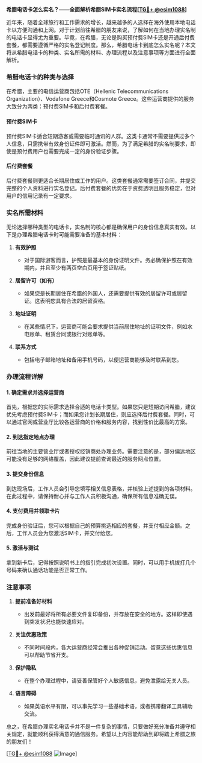 **希腊电话卡怎么实名？——全面解析希腊SIM卡实名流程[[TG💪+ @esim1088](https://t.me/s/esim1088)]**

近年来，随着全球旅行和工作需求的增长，越来越多的人选择在海外使用本地电话卡以方便沟通和上网。对于计划前往希腊的朋友来说，了解如何在当地办理实名制的电话卡显得尤为重要。毕竟，在希腊，无论是购买预付费SIM卡还是开通后付费套餐，都需要遵循严格的实名登记制度。那么，希腊电话卡到底怎么实名呢？本文将从希腊电话卡的种类、实名所需的材料、办理流程以及注意事项等方面进行全面解析。

### 希腊电话卡的种类与选择

在希腊，主要的电信运营商包括OTE（Hellenic Telecommunications Organization）、Vodafone Greece和Cosmote Greece。这些运营商提供的服务大致分为两类：预付费SIM卡和后付费套餐。

#### 预付费SIM卡
预付费SIM卡适合短期游客或需要临时通讯的人群。这类卡通常不需要提供过多个人信息，只需携带有效身份证件即可激活。然而，为了满足希腊的实名制要求，即使是预付费用户也需要完成一定的身份验证步骤。

#### 后付费套餐
后付费套餐则更适合长期居住或工作的用户。这类套餐通常需要签订合同，并提交完整的个人资料进行实名登记。后付费套餐的优势在于资费透明且服务稳定，但对用户的信用记录有一定要求。

### 实名所需材料

无论选择哪种类型的电话卡，实名制的核心都是确保用户的身份信息真实有效。以下是办理希腊电话卡时可能需要准备的基本材料：

1. **有效护照**
   - 对于国际游客而言，护照是最基本的身份证明文件。务必确保护照在有效期内，并且至少有两页空白页用于签证贴纸。
   
2. **居留许可（如有）**
   - 如果您是长期居住在希腊的外国人，还需要提供有效的居留许可或居留证。这表明您具有合法的居留资格。

3. **地址证明**
   - 在某些情况下，运营商可能会要求提供当前居住地址的证明文件，例如水电账单、租赁合同或银行对账单等。

4. **联系方式**
   - 包括电子邮箱地址和备用手机号码，以便运营商能够及时联系到您。

### 办理流程详解

#### 1. 确定需求并选择运营商
首先，根据您的实际需求选择合适的电话卡类型。如果您只是短期访问希腊，建议优先考虑预付费SIM卡；而如果您计划长期居住，则应选择后付费套餐。同时，可以通过官网或营业厅比较各运营商的价格和服务内容，找到性价比最高的方案。

#### 2. 到达指定地点办理
前往当地的主要营业厅或者授权经销商处办理业务。需要注意的是，部分偏远地区可能没有足够的网络覆盖，因此建议提前查询最近的服务网点位置。

#### 3. 提交身份信息
到达现场后，工作人员会引导您填写相关信息表格，并核验上述提到的各项材料。在此过程中，请保持耐心并与工作人员积极沟通，确保所有信息准确无误。

#### 4. 支付费用并领取卡片
完成身份验证后，您可以根据自己的预算挑选相应的套餐，并支付相应金额。之后，工作人员会为您激活SIM卡，并交付给您。

#### 5. 激活与测试
拿到新卡后，记得按照说明书上的指引完成初次设置。同时，可以用手机拨打几个号码来确认通话功能是否正常工作。

### 注意事项

1. **提前准备好材料**
   - 出发前最好将所有必要文件复印备份，并存放在安全的地方。这样即使遇到突发状况也能快速应对。

2. **关注优惠政策**
   - 不同时间段内，各大运营商经常会推出各种促销活动。留意这些优惠信息可以帮助节省开支。

3. **保护隐私**
   - 在整个办理过程中，请妥善保管好个人敏感信息，避免泄露给无关人员。

4. **语言障碍**
   - 如果英语水平有限，可以事先学习一些基础术语，或者携带翻译工具辅助交流。

总之，在希腊办理实名电话卡并不是一件复杂的事情，只要做好充分准备并遵守相关规定，就能顺利获得满意的通信服务。希望以上内容能帮助到即将踏上希腊之旅的朋友们！

[[TG💪+ @esim1088](https://t.me/s/esim1088) ![Image](https://i.postimg.cc/4NQfJmqS/Snipaste-2025-05-13-00-14-12.png)]